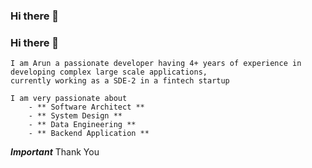 ### Hi there 👋

<!--
**Arunv-Rvce/arunv-rvce** is a ✨ _special_ ✨ repository because its `README.md` (this file) appears on your GitHub profile.

Here are some ideas to get you started:

- 🔭 I’m currently working on ...
- 🌱 I’m currently learning ...
- 👯 I’m looking to collaborate on ...
- 🤔 I’m looking for help with ...
- 💬 Ask me about ...
- 📫 How to reach me: ...
- 😄 Pronouns: ...
- ⚡ Fun fact: ...
-->

### Hi there 👋
    I am Arun a passionate developer having 4+ years of experience in developing complex large scale applications, 
    currently working as a SDE-2 in a fintech startup    
    
    I am very passionate about
        - ** Software Architect **
        - ** System Design **
        - ** Data Engineering **
        - ** Backend Application **

    
___Important___ Thank You
